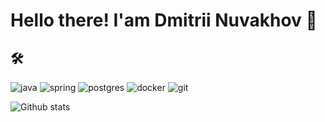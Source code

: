 # Hello there! I'am Dmitrii Nuvakhov 👋 

## :hammer_and_wrench: 
![java](https://img.shields.io/badge/java%20-%23007396.svg?&style=for-the-badge&logo=java&logoColor=white) ![spring](https://img.shields.io/badge/spring%20-%236DB33F.svg?&style=for-the-badge&logo=spring&logoColor=white) ![postgres](https://img.shields.io/badge/postgres-%23336791.svg?&style=for-the-badge&logo=postgresql&logoColor=white) ![docker](https://img.shields.io/badge/docker%20-%232496ED.svg?&style=for-the-badge&logo=docker&logoColor=white) ![git](https://img.shields.io/badge/git%20-%23F05032.svg?&style=for-the-badge&logo=git&logoColor=white)

![Github stats](https://github-readme-stats.vercel.app/api?username=DimaNuvakhov&show_icons=true&include_all_commits=true&custom_title=Github%20Stats&count_private=true&line_height=20&include_all_commits=true&bg_color=00000000&text_color=777)



<!--
**DimaNuvakhov/DimaNuvakhov** is a ✨ _special_ ✨ repository because its `README.md` (this file) appears on your GitHub profile.

Here are some ideas to get you started:

- 🔭 I’m currently working on ...
- 🌱 I’m currently learning ...
- 👯 I’m looking to collaborate on ...
- 🤔 I’m looking for help with ...
- 💬 Ask me about ...
- 📫 How to reach me: ...
- 😄 Pronouns: ...
- ⚡ Fun fact: ...
-->
